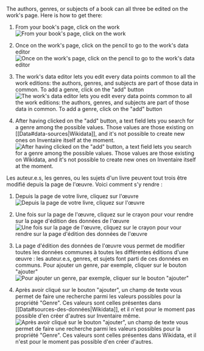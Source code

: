 <!-- LANG:EN, title="How to add an author, a genre, or a subject to a book"-->

The authors, genres, or subjects of a book can all three be edited on the work's page. Here is how to get there:

1. From your book's page, click on the work
![From your book's page, click on the work](https://user-images.githubusercontent.com/1596934/92142447-22deba00-ee14-11ea-90fd-38b38b2ada9a.jpg)

2. Once on the work's page, click on the pencil to go to the work's data editor
![ Once on the work's page, click on the pencil to go to the work's data editor](https://user-images.githubusercontent.com/1596934/92142441-207c6000-ee14-11ea-8837-07954ecd43ce.jpg)

3. The work's data editor lets you edit every data points common to all the work editions: the authors, genres, and subjects are part of those data in common. To add a genre, click on the "add" button
![The work's data editor lets you edit every data points common to all the work editions: the authors, genres, and subjects are part of those data in common. To add a genre, click on the "add" button](https://user-images.githubusercontent.com/1596934/92142444-21ad8d00-ee14-11ea-9193-73f4e2100d3b.jpg)

4. After having clicked on the "add" button, a text field lets you search for a genre among the possible values. Those values are those existing on [[Data#data-sources|Wikidata]], and it's not possible to create new ones on Inventaire itself at the moment.
![ After having clicked on the "add" button, a text field lets you search for a genre among the possible values. Those values are those existing on Wikidata, and it's not possible to create new ones on Inventaire itself at the moment.](https://user-images.githubusercontent.com/1596934/92142453-240fe700-ee14-11ea-9f7c-9ccba3131e22.jpg)

<!-- LANG:FR, title="Comment ajouter un auteur, un genre, ou un sujet à un livre"-->

Les auteur.e.s, les genres, ou les sujets d'un livre peuvent tout trois être modifié depuis la page de l'œuvre. Voici comment s'y rendre :

1. Depuis la page de votre livre, cliquez sur l'œuvre
![Depuis la page de votre livre, cliquez sur l'œuvre](https://user-images.githubusercontent.com/1596934/92142445-22462380-ee14-11ea-95fd-b859484a6a3e.jpg)

2. Une fois sur la page de l'œuvre, cliquez sur le crayon pour vour rendre sur la page d'édition des données de l'œuvre
![Une fois sur la page de l'œuvre, cliquez sur le crayon pour vour rendre sur la page d'édition des données de l'œuvre](https://user-images.githubusercontent.com/1596934/92142437-1f4b3300-ee14-11ea-8c5c-b85c2d974144.jpg)

3. La page d'édition des données de l'œuvre vous permet de modifier toutes les données communes à toutes les différentes éditions d'une œuvre : les auteur.e.s, genres, et sujets font parti de ces données en communs. Pour ajouter un genre, par exemple, cliquer sur le bouton "ajouter"
![Pour ajouter un genre, par exemple, cliquer sur le bouton "ajouter"](https://user-images.githubusercontent.com/1596934/92142442-2114f680-ee14-11ea-9020-11cf8c6240be.jpg)

4. Après avoir cliqué sur le bouton "ajouter", un champ de texte vous permet de faire une recherche parmi les valeurs possibles pour la propriété "Genre". Ces valeurs sont celles présentes dans [[Data#sources-des-données|Wikidata]], et il n'est pour le moment pas possible d'en créer d'autres sur Inventaire même.
![ Après avoir cliqué sur le bouton "ajouter", un champ de texte vous permet de faire une recherche parmi les valeurs possibles pour la propriété "Genre". Ces valeurs sont celles présentes dans Wikidata, et il n'est pour le moment pas possible d'en créer d'autres.](https://user-images.githubusercontent.com/1596934/92142450-23775080-ee14-11ea-9ff9-bf27688173f9.jpg)